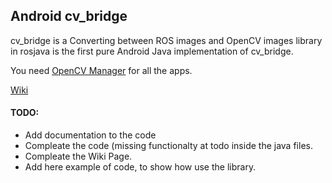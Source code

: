 ## Android cv_bridge

cv_bridge is a Converting between ROS images and OpenCV images library in rosjava is the first pure Android Java implementation of cv_bridge.

You need <a href="https://play.google.com/store/apps/details?id=org.opencv.engine">OpenCV Manager</a> for all the apps.

[Wiki](http://wiki.ros.org/cv_bridge/Tutorials/Converting%20between%20ROS%20images%20and%20OpenCV%20images%20%28Android%20Java%29#preview)

#### TODO:
* Add documentation to the code
* Compleate the code (missing functionalty at todo inside the java files.
* Compleate the Wiki Page.
* Add here example of code, to show how use the library.
